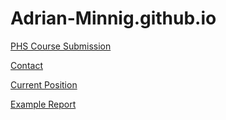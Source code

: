 # Adrian-Minnig.github.io

[PHS Course Submission](https://adrian-minnig.github.io/PHS_Course_Submission)

[Contact](https://adrian-minnig.github.io/contact)

[Current Position](http://www.vphi.ch/ueber_uns/team/minnig_adrian/index_ger.html)

[Example Report](https://github.com/Adrian-Minnig/Adrian-Minnig.github.io/blob/main/Example_Report_Quarto.html)
